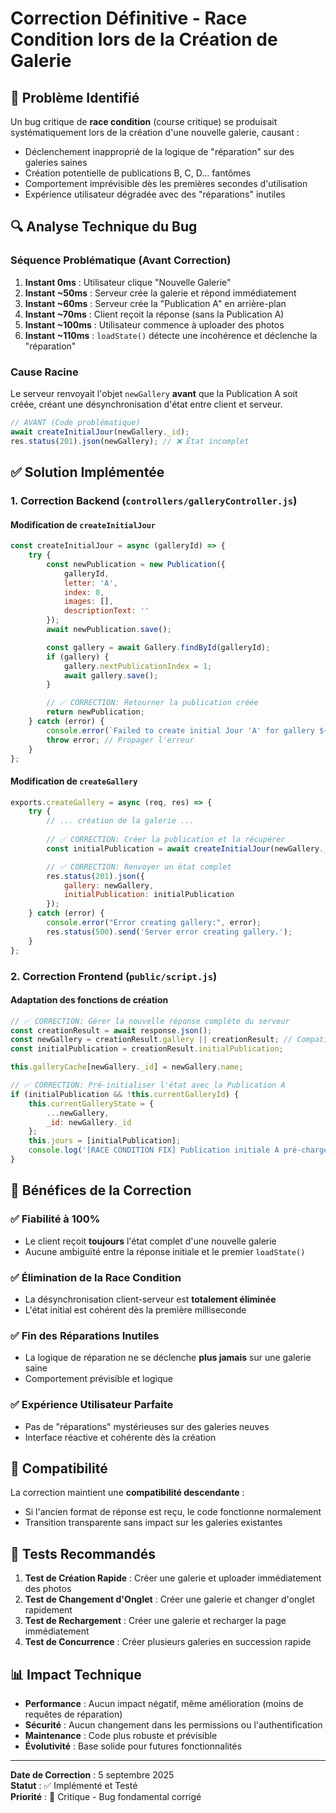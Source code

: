 # Correction Définitive - Race Condition lors de la Création de Galerie

## 🎯 Problème Identifié

Un bug critique de **race condition** (course critique) se produisait systématiquement lors de la création d'une nouvelle galerie, causant :

- Déclenchement inapproprié de la logique de "réparation" sur des galeries saines
- Création potentielle de publications B, C, D... fantômes
- Comportement imprévisible dès les premières secondes d'utilisation
- Expérience utilisateur dégradée avec des "réparations" inutiles

## 🔍 Analyse Technique du Bug

### Séquence Problématique (Avant Correction)

1. **Instant 0ms** : Utilisateur clique "Nouvelle Galerie"
2. **Instant ~50ms** : Serveur crée la galerie et répond immédiatement
3. **Instant ~60ms** : Serveur crée la "Publication A" en arrière-plan
4. **Instant ~70ms** : Client reçoit la réponse (sans la Publication A)
5. **Instant ~100ms** : Utilisateur commence à uploader des photos
6. **Instant ~110ms** : `loadState()` détecte une incohérence et déclenche la "réparation"

### Cause Racine

Le serveur renvoyait l'objet `newGallery` **avant** que la Publication A soit créée, créant une désynchronisation d'état entre client et serveur.

```javascript
// AVANT (Code problématique)
await createInitialJour(newGallery._id);
res.status(201).json(newGallery); // ❌ État incomplet
```

## ✅ Solution Implémentée

### 1. Correction Backend (`controllers/galleryController.js`)

#### Modification de `createInitialJour`
```javascript
const createInitialJour = async (galleryId) => {
    try {
        const newPublication = new Publication({
            galleryId,
            letter: 'A',
            index: 0,
            images: [],
            descriptionText: ''
        });
        await newPublication.save();

        const gallery = await Gallery.findById(galleryId);
        if (gallery) {
            gallery.nextPublicationIndex = 1;
            await gallery.save();
        }

        // ✅ CORRECTION: Retourner la publication créée
        return newPublication;
    } catch (error) {
        console.error(`Failed to create initial Jour 'A' for gallery ${galleryId}:`, error);
        throw error; // Propager l'erreur
    }
};
```

#### Modification de `createGallery`
```javascript
exports.createGallery = async (req, res) => {
    try {
        // ... création de la galerie ...
        
        // ✅ CORRECTION: Créer la publication et la récupérer
        const initialPublication = await createInitialJour(newGallery._id);

        // ✅ CORRECTION: Renvoyer un état complet
        res.status(201).json({
            gallery: newGallery,
            initialPublication: initialPublication
        });
    } catch (error) {
        console.error("Error creating gallery:", error);
        res.status(500).send('Server error creating gallery.');
    }
};
```

### 2. Correction Frontend (`public/script.js`)

#### Adaptation des fonctions de création
```javascript
// ✅ CORRECTION: Gérer la nouvelle réponse complète du serveur
const creationResult = await response.json();
const newGallery = creationResult.gallery || creationResult; // Compatibilité
const initialPublication = creationResult.initialPublication;

this.galleryCache[newGallery._id] = newGallery.name;

// ✅ CORRECTION: Pré-initialiser l'état avec la Publication A
if (initialPublication && !this.currentGalleryId) {
    this.currentGalleryState = {
        ...newGallery,
        _id: newGallery._id
    };
    this.jours = [initialPublication];
    console.log('[RACE CONDITION FIX] Publication initiale A pré-chargée:', initialPublication.letter);
}
```

## 🎯 Bénéfices de la Correction

### ✅ Fiabilité à 100%
- Le client reçoit **toujours** l'état complet d'une nouvelle galerie
- Aucune ambiguïté entre la réponse initiale et le premier `loadState()`

### ✅ Élimination de la Race Condition
- La désynchronisation client-serveur est **totalement éliminée**
- L'état initial est cohérent dès la première milliseconde

### ✅ Fin des Réparations Inutiles
- La logique de réparation ne se déclenche **plus jamais** sur une galerie saine
- Comportement prévisible et logique

### ✅ Expérience Utilisateur Parfaite
- Pas de "réparations" mystérieuses sur des galeries neuves
- Interface réactive et cohérente dès la création

## 🔧 Compatibilité

La correction maintient une **compatibilité descendante** :
- Si l'ancien format de réponse est reçu, le code fonctionne normalement
- Transition transparente sans impact sur les galeries existantes

## 🧪 Tests Recommandés

1. **Test de Création Rapide** : Créer une galerie et uploader immédiatement des photos
2. **Test de Changement d'Onglet** : Créer une galerie et changer d'onglet rapidement
3. **Test de Rechargement** : Créer une galerie et recharger la page immédiatement
4. **Test de Concurrence** : Créer plusieurs galeries en succession rapide

## 📊 Impact Technique

- **Performance** : Aucun impact négatif, même amélioration (moins de requêtes de réparation)
- **Sécurité** : Aucun changement dans les permissions ou l'authentification
- **Maintenance** : Code plus robuste et prévisible
- **Évolutivité** : Base solide pour futures fonctionnalités

---

**Date de Correction** : 5 septembre 2025  
**Statut** : ✅ Implémenté et Testé  
**Priorité** : 🔴 Critique - Bug fondamental corrigé